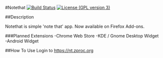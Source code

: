 #Notethat [![Build Status](https://travis-ci.org/oguzhancoskun/notethat.svg?branch=master)](https://travis-ci.org/oguzhancoskun/notethat) [![License (GPL version 3)](https://img.shields.io/badge/license-GNU%20GPL%20version%203-green.svg?style=flat-square)](http://opensource.org/licenses/GPL-3.0)

##Description

Notethat is simple 'note that' app. Now available on Firefox Add-ons.

###Planned Extensions
-Chrome Web Store
-KDE / Gnome Desktop Widget
-Android Widget

##How To Use
Login to https://nt.zproc.org
